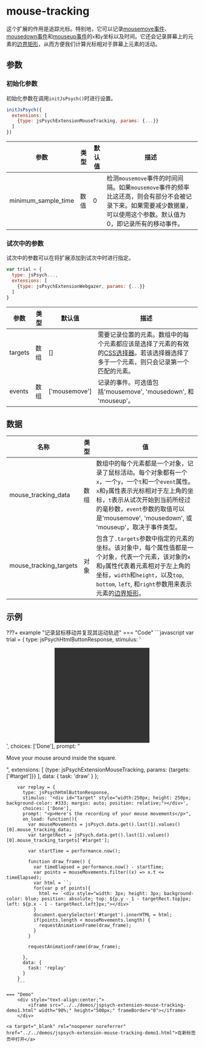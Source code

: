 # mouse-tracking

这个扩展的作用是追踪光标。特别地，它可以记录[mousemove事件](https://developer.mozilla.org/en-US/docs/Web/API/Element/mousemove_event)、[mousedown事件](https://developer.mozilla.org/en-US/docs/Web/API/Element/mousedown_event)和[mouseup事件](https://developer.mozilla.org/en-US/docs/Web/API/Element/mouseup_event)的`x`和`y`坐标以及时间。它还会记录屏幕上的元素的[边界矩形](https://developer.mozilla.org/en-US/docs/Web/API/Element/getBoundingClientRect)，从而方便我们计算光标相对于屏幕上元素的活动。

## 参数

### 初始化参数

初始化参数在调用`initJsPsych()`时进行设置。

```js
initJsPsych({
  extensions: [
    {type: jsPsychExtensionMouseTracking, params: {...}}
  ]
})
```

参数 | 类型 | 默认值 | 描述
----------|------|---------------|------------
minimum_sample_time | 数值 | 0 | 检测`mousemove`事件的时间间隔。如果`mousemove`事件的频率比这还高，则会有部分不会被记录下来。如果需要减少数据量，可以使用这个参数。默认值为0，即记录所有的移动事件。

### 试次中的参数

试次中的参数可以在将扩展添加到试次中时进行指定。

```js
var trial = {
  type: jsPsych...,
  extensions: [
    {type: jsPsychExtensionWebgazer, params: {...}}
  ]
}
```

参数 | 类型 | 默认值 | 描述
----------|------|---------------|------------
targets | 数组 | [] | 需要记录位置的元素。数组中的每个元素都应该是选择了元素的有效的[CSS选择器](https://www.w3schools.com/cssref/css_selectors.asp)。若该选择器选择了多于一个元素，则只会记录第一个匹配的元素。
events | 数组 | ['mousemove'] | 记录的事件。可选值包括'mousemove', 'mousedown', 和 'mouseup'。 

## 数据

名称 | 类型 | 值
-----|------|------
mouse_tracking_data | 数组 | 数组中的每个元素都是一个对象，记录了鼠标活动。每个对象都有一个`x`，一个`y`，一个`t`和一个`event`属性。`x`和`y`属性表示光标相对于左上角的坐标，`t`表示从试次开始到当前所经过的毫秒数，`event`参数的取值可以是'mousemove', 'mousedown', 或 'mouseup'，取决于事件类型。
mouse_tracking_targets | 对象 | 包含了`.targets`参数中指定的元素的坐标。该对象中，每个属性值都是一个对象，代表一个元素，该对象的`x`和`y`属性代表着元素相对于左上角的坐标，`width`和`height`，以及`top`, `bottom`, `left`, 和`right`参数用来表示元素的[边界矩形](https://developer.mozilla.org/en-US/docs/Web/API/Element/getBoundingClientRect)。

## 示例

???+ example "记录鼠标移动并复现其运动轨迹"
    === "Code"
        ```javascript
        var trial = {
          type: jsPsychHtmlButtonResponse,
          stimulus: '<div id="target" style="width:250px; height: 250px; background-color: #333; margin: auto;"></div>',
          choices: ['Done'],
          prompt: "<p>Move your mouse around inside the square.</p>",
          extensions: [
            {type: jsPsychExtensionMouseTracking, params: {targets: ['#target']}}
          ],
          data: {
            task: 'draw'
          }
        };

        var replay = {
          type: jsPsychHtmlButtonResponse,
          stimulus: '<div id="target" style="width:250px; height: 250px; background-color: #333; margin: auto; position: relative;"></div>',
          choices: ['Done'],
          prompt: "<p>Here's the recording of your mouse movements</p>",
          on_load: function(){
            var mouseMovements = jsPsych.data.get().last(1).values()[0].mouse_tracking_data;
            var targetRect = jsPsych.data.get().last(1).values()[0].mouse_tracking_targets['#target'];
            
            var startTime = performance.now();

            function draw_frame() {
              var timeElapsed = performance.now() - startTime;
              var points = mouseMovements.filter((x) => x.t <= timeElapsed);
              var html = ``;
              for(var p of points){
                html += `<div style="width: 3px; height: 3px; background-color: blue; position: absolute; top: ${p.y - 1 - targetRect.top}px; left: ${p.x - 1 - targetRect.left}px;"></div>`
              }
              document.querySelector('#target').innerHTML = html;
              if(points.length < mouseMovements.length) {
                requestAnimationFrame(draw_frame);
              }
            }

            requestAnimationFrame(draw_frame);

          },
          data: {
            task: 'replay'
          }
        }
        ```
        
    === "Demo"
        <div style="text-align:center;">
            <iframe src="../../demos/jspsych-extension-mouse-tracking-demo1.html" width="90%;" height="500px;" frameBorder="0"></iframe>
        </div>

    <a target="_blank" rel="noopener noreferrer" href="../../demos/jspsych-extension-mouse-tracking-demo1.html">在新标签页中打开</a>
